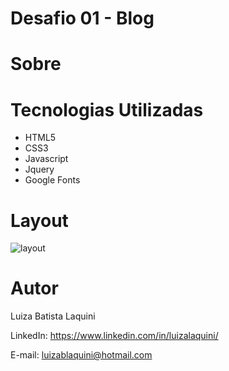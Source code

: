 # Desafio 01 - Blog

# Sobre

# Tecnologias Utilizadas
- HTML5
- CSS3
- Javascript
- Jquery
- Google Fonts

# Layout
![layout](https://user-images.githubusercontent.com/72242547/156296973-4b9c2ca7-1466-4737-a62d-92abd70a6286.png)

# Autor
Luiza Batista Laquini

LinkedIn: https://www.linkedin.com/in/luizalaquini/

E-mail: luizablaquini@hotmail.com
